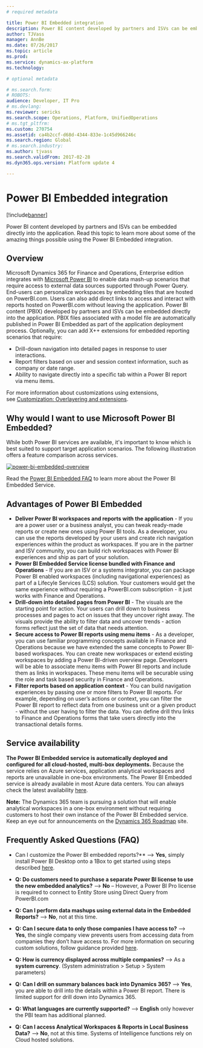 ```yaml
---
# required metadata

title: Power BI Embedded integration
description: Power BI content developed by partners and ISVs can be embedded directly into the application. Read this topic to learn more about some of the amazing things possible using Power BI Embedded.
author: TJVass
manager: AnnBe
ms.date: 07/26/2017
ms.topic: article
ms.prod: 
ms.service: dynamics-ax-platform
ms.technology: 

# optional metadata

# ms.search.form: 
# ROBOTS: 
audience: Developer, IT Pro
# ms.devlang: 
ms.reviewer: sericks
ms.search.scope: Operations, Platform, UnifiedOperations
# ms.tgt_pltfrm: 
ms.custom: 270754
ms.assetid: ca4b2ccf-d68d-4344-833e-1c45d966246c
ms.search.region: Global
# ms.search.industry: 
ms.author: tjvass
ms.search.validFrom: 2017-02-28
ms.dyn365.ops.version: Platform update 4

---
```


# Power BI Embedded integration

[!include[banner](../includes/banner.md)]

Power BI content developed by partners and ISVs can be embedded directly into the application. Read this topic to learn more about some of the amazing things possible using the Power BI Embedded integration.

Overview
--------

Microsoft Dynamics 365 for Finance and Operations, Enterprise edition integrates with [Microsoft Power BI](http://www.powerbi.com/) to enable data mash-up scenarios that require access to external data sources supported through Power Query. End-users can personalize workspaces by embedding tiles that are hosted on PowerBI.com. Users can also add direct links to access and interact with reports hosted on PowerBI.com without leaving the application. Power BI content (PBIX) developed by partners and ISVs can be embedded directly into the application. PBIX files associated with a model file are automatically published in Power BI Embedded as part of the application deployment process. Optionally, you can add X++ extensions for embedded reporting scenarios that require:

-   Drill-down navigation into detailed pages in response to user interactions.
-   Report filters based on user and session context information, such as company or date range.
-   Ability to navigate directly into a specific tab within a Power BI report via menu items.

For more information about customizations using extensions, see [Customization: Overlayering and extensions](..\extensibility\customization-overlayering-extensions.md).

## Why would I want to use Microsoft Power BI Embedded?
While both Power BI services are available, it's important to know which is best suited to support target application scenarios. The following illustration offers a feature comparison across services.

[![power-bi-embedded-overview](https://msdynamics.blob.core.windows.net/media/2017/02/Power-BI-Embedded-Overview-1024x487.png)](https://msdynamics.blob.core.windows.net/media/2017/02/Power-BI-Embedded-Overview.png) 

Read the [Power BI Embedded FAQ](https://powerbi.microsoft.com/en-us/documentation/powerbi-frequently-asked-questions/) to learn more about the Power BI Embedded Service.

## Advantages of Power BI Embedded
-   **Deliver Power BI workspaces and reports with the application** - If you are a power user or a business analyst, you can tweak ready-made reports or create new ones using Power BI tools. As a developer, you can use the reports developed by your users and create rich navigation experiences within the product as workspaces. If you are in the partner and ISV community, you can build rich workspaces with Power BI experiences and ship as part of your solution.
-   **Power BI Embedded Service license bundled with Finance and Operations** - If you are an ISV or a systems integrator, you can package Power BI enabled workspaces (including navigational experiences) as part of a Lifecyle Services (LCS) solution. Your customers would get the same experience without requiring a PowerBI.com subscription - it just works with Finance and Operations.
-   **Drill-down into detailed pages from Power BI** - The visuals are the starting point for action. Your users can drill down to business processes and pages to act on issues that they uncover right away. The visuals provide the ability to filter data and uncover trends - action forms reflect just the set of data that needs attention.
-   **Secure access to Power BI reports using menu items** - As a developer, you can use familiar programming concepts available in Finance and Operations because we have extended the same concepts to Power BI-based workspaces. You can create new workspaces or extend existing workspaces by adding a Power BI-driven overview page. Developers will be able to associate menu items with Power BI reports and include them as links in workspaces. These menu items will be securable using the role and task based security in Finance and Operations.
-   **Filter reports based on application context** - You can build navigation experiences by passing one or more filters to Power BI reports. For example, depending on user’s actions or context, you can filter the Power BI report to reflect data from one business unit or a given product - without the user having to filter the data. You can define drill thru links to Finance and Operations forms that take users directly into the transactional details forms.

## Service availability
**The Power BI Embedded service is automatically deployed and configured for all cloud-hosted, multi-box deployments.**  Because the service relies on Azure services, application analytical workspaces and reports are unavailable in one-box environments.  The Power BI Embedded service is already available in most Azure data centers.  You can always check the latest availability [here](https://azure.microsoft.com/status/).  
 
**Note:** The Dynamics 365 team is pursuing a solution that will enable analytical workspaces in a one-box environment without requiring customers to host their own instance of the Power BI Embedded service.  Keep an eye out for announcements on the [Dynamics 365 Roadmap](http://roadmap.dynamics.com) site.
 
## Frequently Asked Questions (FAQ)
-   Can I customize the Power BI embedded reports?** -->
**Yes**, simply install Power BI Desktop onto a 1Box to get started using steps described [here](https://docs.microsoft.com/en-us/dynamics365/unified-operations/dev-itpro/analytics/author-distribute-power-bi-reports?toc=dynamics365/unified-operations/fin-and-ops/toc.json).
 
-   **Q:    Do customers need to purchase a separate Power BI license to use the new embedded analytics?** -->
**No** – However, a Power BI Pro license is required to connect to Entity Store using Direct Query from PowerBI.com
 
-   **Q:    Can I perform data mashups using external data in the Embedded Reports?** -->
**No**, not at this time.
 
-  **Q:    Can I secure data to only those companies I have access to?** -->
**Yes**, the single company view prevents users from accessing data from companies they don’t have access to.  For more information on securing custom solutions, follow guidance provided [here](https://docs.microsoft.com/en-us/dynamics365/unified-operations/dev-itpro/analytics/secure-analytical-workspaces?toc=dynamics365/unified-operations/fin-and-ops/toc.json).
 
-  **Q:    How is currency displayed across multiple companies?** --> 
As a **system currency**. (System administration > Setup > System parameters)
 
-  **Q:    Can I drill on summary balances back into Dynamics 365?** --> 
**Yes**, you are able to drill into the details within a Power BI report. There is limited support for drill down into Dynamics 365.
 
-  **Q:    What languages are currently supported?** --> 
**English** only however the PBI team has additional planned.
 
-  **Q:    Can I access Analytical Workspaces & Reports in Local Business Data?** -->
**No**, not at this time.  Systems of Intelligence functions rely on Cloud hosted solutions.





